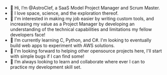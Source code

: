 - 👋 Hi, I’m @AstroClef, a SaaS Model Project Manager and Scrum Master.
- 🚀 I love space, science, and the exploration thereof.
- 👀 I'm interested in making my job easier by writing custom tools, and increasing my value as a Project Manager by developing an understanding of the technical capabilities and limitations my fellow developers face!
- 🌱 I’m currently learning C, Python, and C#. I'm looking to eventually build web apps to experiment with AWS solutions.
- 🔮 I'm looking forward to helping other opensource projects here, I'll start with simple bugs if I can find some!
- 💞️ I’m always looking to learn and collaborate where ever I can to practice my development skill set.

<!---
AstroClef/AstroClef is a ✨ special ✨ repository because its `README.md` (this file) appears on your GitHub profile.
You can click the Preview link to take a look at your changes.
--->
